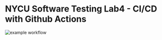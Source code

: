 # NYCU Software Testing Lab4 - CI/CD with Github Actions
![example workflow](https://github.com/github/docs/actions/workflows/gradle.yml/badge.svg)
